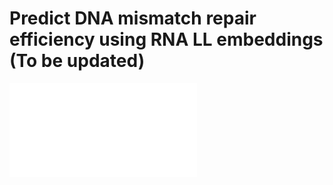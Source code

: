 # Predict DNA mismatch repair efficiency using RNA LL embeddings (To be updated)
![rnabert-pred-dna-repair-efficiency
](./pred_eff.pdf)
